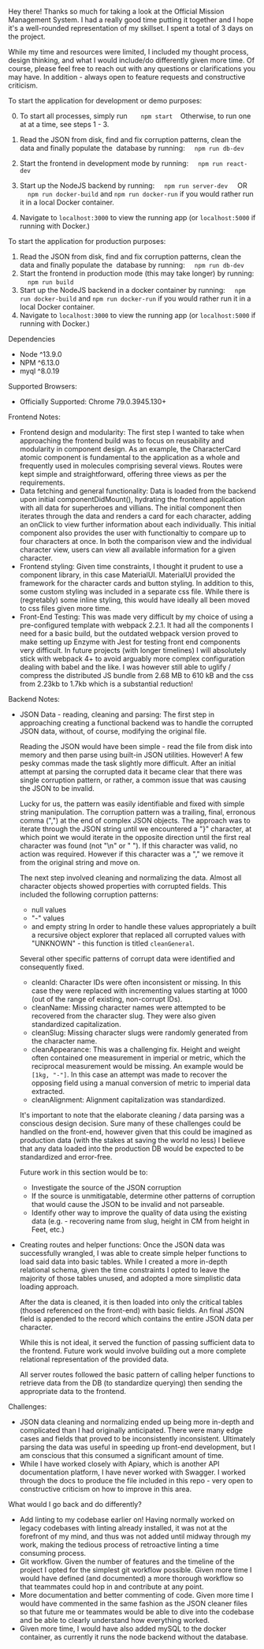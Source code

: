 Hey there! Thanks so much for taking a look at the Official Mission Management System. I had a really good time putting it together and I hope it's a well-rounded representation of my skillset. I spent a total of 3 days on the project. 

While my time and resources were limited, I included my thought process, design thinking, and what I would include/do differently given more time. Of course, please feel free to reach out with any questions or clarifications you may have. In addition - always open to feature requests and constructive criticism.

To start the application for development or demo purposes: 

0. To start all processes, simply run  
    `npm start`
   Otherwise, to run one at at a time, see steps 1 - 3.

1. Read the JSON from disk, find and fix corruption patterns, clean the data and finally populate the  database by running: 
    `npm run db-dev`
2. Start the frontend in development mode by running: 
    `npm run react-dev`
3. Start up the NodeJS backend by running: 
    `npm run server-dev` 
    OR 
    `npm run docker-build` and `npm run docker-run` if you would rather run it in a local Docker container.
4. Navigate to `localhost:3000` to view the running app (or `localhost:5000` if running with Docker.)

To start the application for production purposes:

1. Read the JSON from disk, find and fix corruption patterns, clean the data and finally populate the  database by running: 
    `npm run db-dev`
2. Start the frontend in production mode (this may take longer) by running: 
    `npm run build`
3. Start up the NodeJS backend in a docker container by running: 
    `npm run docker-build` and `npm run docker-run` if you would rather run it in a local Docker container.
4. Navigate to `localhost:3000` to view the running app (or `localhost:5000` if running with Docker.)

Dependencies
- Node ^13.9.0
- NPM ^6.13.0
- myql ^8.0.19

Supported Browsers:
- Officially Supported: Chrome 79.0.3945.130+

Frontend Notes: 
- Frontend design and modularity: 
    The first step I wanted to take when approaching the frontend build was to focus on reusability and modularity in component design. As an example, the CharacterCard atomic component is fundamental to the application as a whole and frequently used in molecules comprising several views. Routes were kept simple and straightforward, offering three views as per the requirements. 
- Data fetching and general functionality: 
    Data is loaded from the backend upon initial componentDidMount(), hydrating the frontend application with all data for superheroes and villians. The initial component then iterates through the data and renders a card for each character, adding an onClick to view further information about each individually. This initial component also provides the user with functionaltiy to compare up to four characters at once. In both the comparison view and the individual character view, users can view all available information for a given character.
- Frontend styling: 
    Given time constraints, I thought it prudent to use a component library, in this case MaterialUI. MaterialUI provided the framework for the character cards and button styling. In addition to this, some custom styling was included in a separate css file. While there is (regretably) some inline styling, this would have ideally all been moved to css files given more time.
- Front-End Testing: 
    This was made very difficult by my choice of using a pre-configured template with webpack 2.2.1. It had all the components I need for a basic build, but the outdated webpack version proved to make setting up Enzyme with Jest for testing front end components very difficult. In future projects (with longer timelines) I will absolutely stick with webpack 4+ to avoid arguably more complex configuration dealing with babel and the like. I was however still able to uglify / compress the distributed JS bundle from 2.68 MB to 610 kB and the css from 2.23kb to 1.7kb which is a substantial reduction!

Backend Notes: 
- JSON Data - reading, cleaning and parsing: 
    The first step in approaching creating a functional backend was to handle the corrupted JSON data, without, of course, modifying the original file. 

    Reading the JSON would have been simple - read the file from disk into memory and then parse using built-in JSON utilities. However! A few pesky commas made the task slightly more difficult. After an initial attempt at parsing the corrupted data it became clear that there was single corruption pattern, or rather, a common issue that was causing the JSON to be invalid. 

    Lucky for us, the pattern was easily identifiable and fixed with simple string manipulation. The corruption pattern was a trailing, final, erronous comma (",") at the end of complex JSON objects.
    The approach was to iterate through the JSON string until we encountered a "}" character, at which point we would iterate in the opposite direction until the first real character was found (not "\n" or " "). If this character was valid, no action was required. However if this character was a "," we remove it from the original string and move on. 

    The next step involved cleaning and normalizing the data. Almost all character objects showed properties with corrupted fields. This included the following corruption patterns:
    - null values
    - "-" values
    - and empty string
    In order to handle these values appropriately a built a recursive object explorer that replaced all corrupted values with "UNKNOWN" - this function is titled `cleanGeneral`.

    Several other specific patterns of corrupt data were identified and consequently fixed.
    - cleanId: Character IDs were often inconsistent or missing. In this case they were replaced with incrementing values starting at 1000 (out of the range of existing, non-corrupt IDs).
    - cleanName: Missing character names were attempted to be recovered from the character slug. They were
    also given standardized capitalization.
    - cleanSlug: Missing character slugs were randomly generated from the character name.
    - cleanAppearance: This was a challenging fix. Height and weight often contained one measurement in imperial or metric, which the reciprocal measurement would be missing. An example would be `[1kg, "-"]`.
    In this case an attempt was made to recover the opposing field using a manual conversion of metric to imperial data extracted. 
    - cleanAlignment: Alignment capitalization was standardized.

    It's important to note that the elaborate cleaning / data parsing was a conscious design decision. Sure many of these challenges could be handled on the front-end, however given that this could be imagined as production data (with the stakes at saving the world no less) I believe that any data loaded into the production DB would be expected to be standardized and error-free. 

    Future work in this section would be to:
    - Investigate the source of the JSON corruption
    - If the source is unmitigatable, determine other patterns of corruption that would cause the JSON
    to be invalid and not parseable. 
    - Identify other way to improve the quality of data using the existing data (e.g. - recovering name 
    from slug, height in CM from height in Feet, etc.) 

- Creating routes and helper functions: 
    Once the JSON data was successfully wrangled, I was able to create simple helper functions to load said data into basic tables. While I created a more in-depth relational schema, given the time constraints I opted to leave the majority of those tables unused, and adopted a more simplistic data loading approach. 

    After the data is cleaned, it is then loaded into only the critical tables (thosed referenced on the front-end) with basic fields. An final JSON field is appended to the record which contains the entire JSON data per character. 
    
    While this is not ideal, it served the function of passing sufficient data to the frontend. Future work would involve building out a more complete relational representation of the provided data.

    All server routes followed the basic pattern of calling helper functions to retrieve data from the DB (to standardize querying) then sending the appropriate data to the frontend.


Challenges: 
- JSON data cleaning and normalizing ended up being more in-depth and complicated than I had originally anticipated. There were many edge cases and fields that proved to be inconsistently inconsistent. Ultimately parsing the data was useful in speeding up front-end development, but I am conscious that this consumed a significant amount of time.
- While I have worked closely with Apiary, which is another API documentation platform, I have never worked with Swagger. I worked through the docs to produce the file included in this repo - very open to constructive criticism on how to improve in this area.

What would I go back and do differently?
- Add linting to my codebase earlier on! Having normally worked on legacy codebases with linting already installed, it was not at the forefront of my mind, and thus was not added until midway through my work, making the tedious process of retroactive linting a time consuming process. 
- Git workflow. Given the number of features and the timeline of the project I opted for the simplest git workflow possible. Given more time I would have defined (and documented) a more thorough workflow so that teammates could hop in and contribute at any point.
- More documentation and better commenting of code. Given more time I would have commented in the same fashion as the JSON cleaner files so that future me or teammates would be able to dive into the codebase and be able to clearly understand how everything worked.
- Given more time, I would have also added mySQL to the docker container, as currently it runs the node backend without the database.